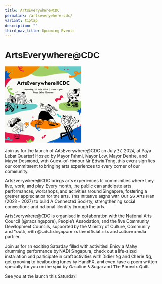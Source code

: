 ```yaml
---
title: ArtsEverywhere@CDC
permalink: /artseverywhere-cdc/
variant: tiptap
description: ""
third_nav_title: Upcoming Events
---
```

<h1>ArtsEverywhere@CDC</h1>
<div class="isomer-image-wrapper">
<img style="width: 50%;" height="auto" width="100%" alt="ArtsEverywhere@CDC" src="/images/Events/1.png">
</div>
<p>Join us for the launch of ArtsEverywhere@CDC on July 27, 2024, at Paya
Lebar Quarter! Hosted by Mayor Fahmi, Mayor Low, Mayor Denise, and Mayor
Desmond, with Guest-of-Honour Mr Edwin Tong, this event signifies our commitment
to bringing arts experiences to every corner of our community.</p>
<p>ArtsEverywhere@CDC brings arts experiences to communities where they live,
work, and play. Every month, the public can anticipate arts performances,
workshops, and activities around Singapore, fostering a greater appreciation
for the arts. This initiative aligns with Our SG Arts Plan (2023 - 2027)
to build A Connected Society, strengthening social connections and national
identity through the arts.</p>
<p>ArtsEverywhere@CDC is organised in collaboration with the National Arts
Council (@nacsingapore), People’s Association, and the five Community Development
Councils, supported by the Ministry of Culture, Community and Youth, with
@catchsingapore as the official arts and culture media partner.</p>
<p>Join us for an exciting Saturday filled with activities! Enjoy a Malay
drumming performance by NADI Singapura, check out a life-sized installation
and participate in craft activities with Didier Ng and Cherie Ng, get grooving
to beatboxing tunes by HandFX, and even have a poem written specially for
you on the spot by Gasoline &amp; Sugar and The Phoenix Quill.</p>
<p>See you at the launch this Saturday!</p>